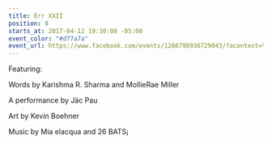 ```yaml
---
title: Err XXII
position: 8
starts_at: 2017-04-12 19:30:00 -05:00
event_color: "#d77a7a"
event_url: https://www.facebook.com/events/1266798936729043/?acontext=%7B%22source%22%3A5%2C%22page_id_source%22%3A461504400658582%2C%22action_history%22%3A[%7B%22surface%22%3A%22page%22%2C%22mechanism%22%3A%22main_list%22%2C%22extra_data%22%3A%22%7B%5C%22page_id%5C%22%3A461504400658582%2C%5C%22tour_id%5C%22%3Anull%7D%22%7D]%2C%22has_source%22%3Atrue%7D
---
```


Featuring:

Words by Karishma R. Sharma and MollieRae Miller

A performance by Jäc Pau

Art by Kevin Boehner

Music by Mia elacqua and 26 BATS¡
